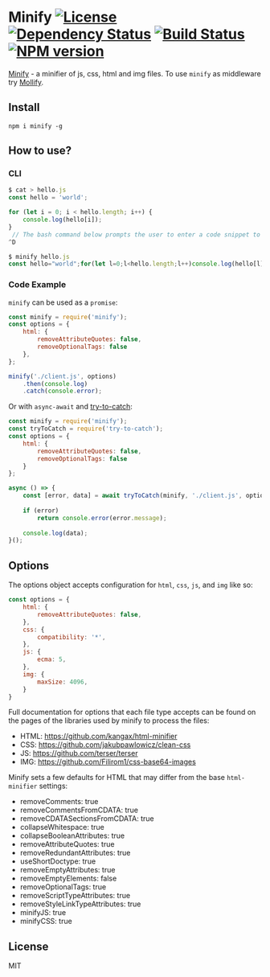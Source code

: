 Minify [![License][LicenseIMGURL]][LicenseURL] [![Dependency Status][DependencyStatusIMGURL]][DependencyStatusURL] [![Build Status][BuildStatusIMGURL]][BuildStatusURL] [![NPM version][NPMIMGURL]][NPMURL]
===============
[NPMIMGURL]:                https://img.shields.io/npm/v/minify.svg?style=flat
[BuildStatusIMGURL]:        https://img.shields.io/travis/coderaiser/minify/master.svg?style=flat
[DependencyStatusIMGURL]:   https://img.shields.io/david/coderaiser/minify.svg?style=flat
[LicenseIMGURL]:            https://img.shields.io/badge/license-MIT-317BF9.svg?style=flat
[NPM_INFO_IMG]:             https://nodei.co/npm/minify.png?stars
[NPMURL]:                   http://npmjs.org/package/minify
[LicenseURL]:               https://tldrlegal.com/license/mit-license "MIT License"
[BuildStatusURL]:           http://travis-ci.org/coderaiser/minify  "Build Status"
[DependencyStatusURL]:      https://david-dm.org/coderaiser/minify "Dependency Status"

[Minify](http://coderaiser.github.io/minify "Minify") - a minifier of js, css, html and img files.
To use `minify` as middleware try [Mollify](https://github.com/coderaiser/node-mollify "Mollify").

## Install

```
npm i minify -g
```

## How to use?

### CLI

```js
$ cat > hello.js
const hello = 'world';

for (let i = 0; i < hello.length; i++) {
    console.log(hello[i]);
}
 // The bash command below prompts the user to enter a code snippet to be saved in "hello.js". Press <enter> after the closing `}` and then either ^D or ^C to finish the prompt.
^D

$ minify hello.js
const hello="world";for(let l=0;l<hello.length;l++)console.log(hello[l]);
```

### Code Example

`minify` can be used as a `promise`:

```js
const minify = require('minify');
const options = {
    html: {
        removeAttributeQuotes: false,
        removeOptionalTags: false
    },
};

minify('./client.js', options)
    .then(console.log)
    .catch(console.error);

```

Or with `async-await` and [try-to-catch](https://github.com/coderaiser/try-to-catch'):

```js
const minify = require('minify');
const tryToCatch = require('try-to-catch');
const options = {
    html: {
        removeAttributeQuotes: false,
        removeOptionalTags: false
    }
};

async () => {
    const [error, data] = await tryToCatch(minify, './client.js', options);
    
    if (error)
        return console.error(error.message);
    
    console.log(data);
}();
```

## Options

The options object accepts configuration for `html`, `css`, `js`, and `img` like so:

```js
const options = {
    html: {
        removeAttributeQuotes: false,
    },
    css: {
        compatibility: '*',
    },
    js: {
        ecma: 5,
    },
    img: {
        maxSize: 4096,
    }
}
```

Full documentation for options that each file type accepts can be found on the pages of the libraries used by minify to process the files:
- HTML: https://github.com/kangax/html-minifier
- CSS: https://github.com/jakubpawlowicz/clean-css
- JS: https://github.com/terser/terser
- IMG: https://github.com/Filirom1/css-base64-images

Minify sets a few defaults for HTML that may differ from the base `html-minifier` settings:
- removeComments:                 true
- removeCommentsFromCDATA:        true
- removeCDATASectionsFromCDATA:   true
- collapseWhitespace:             true
- collapseBooleanAttributes:      true
- removeAttributeQuotes:          true
- removeRedundantAttributes:      true
- useShortDoctype:                true
- removeEmptyAttributes:          true
- removeEmptyElements:            false
- removeOptionalTags:             true
- removeScriptTypeAttributes:     true
- removeStyleLinkTypeAttributes:  true
- minifyJS:                       true
- minifyCSS:                      true

## License

MIT


